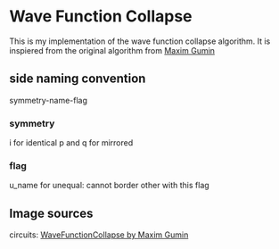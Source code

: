# Wave Function Collapse
This is my implementation of the wave function collapse algorithm.
It is inspiered from the original algorithm from [Maxim Gumin](https://github.com/mxgmn/WaveFunctionCollapse)

## side naming convention
symmetry-name-flag

### symmetry
i for identical
p and q for mirrored

### flag
u\_name for unequal: cannot border other with this flag

## Image sources
circuits: [WaveFunctionCollapse by Maxim Gumin](https://github.com/mxgmn/WaveFunctionCollapse)
